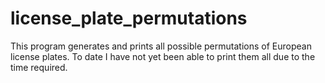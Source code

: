 # license_plate_permutations
This program generates and prints all possible permutations of European license plates. To date I have not yet been able to print them all due to the time required.
